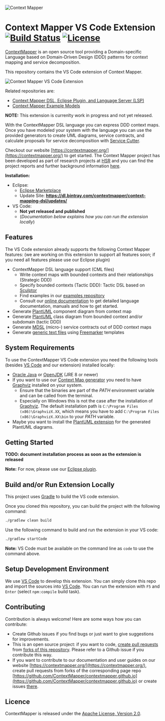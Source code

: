 ![Context Mapper](https://raw.githubusercontent.com/wiki/ContextMapper/context-mapper-dsl/logo/cm-logo-github-small.png) 
# Context Mapper VS Code Extension [![Build Status](https://travis-ci.com/ContextMapper/vscode-extension.svg?branch=master)](https://travis-ci.com/ContextMapper/vscode-extension) [![License](https://img.shields.io/badge/License-Apache%202.0-blue.svg)](https://opensource.org/licenses/Apache-2.0)

[ContextMapper](https://contextmapper.org/) is an open source tool providing a Domain-specific Language based on Domain-Driven Design (DDD) patterns for context mapping and service decomposition.

This repository contains the VS Code extension of Context Mapper. 

![Context Mapper VS Code Extension](https://contextmapper.org/img/vscode-extension-screenshot-1.png)

Related repositories are:

 * [Context Mapper DSL, Eclipse Plugin, and Language Server (LSP)](https://github.com/ContextMapper/context-mapper-dsl)
 * [Context Mapper Example Models](https://github.com/ContextMapper/context-mapper-examples)

**NOTE:** This extension is currenlty work in progress and not yet released. 

With the ContextMapper DSL language you can express DDD context maps. Once you have modeled your system with the language you can use the provided generators to create UML diagrams, service contracts, and calculate proposals for service decomposition with [Service Cutter](https://github.com/ServiceCutter/ServiceCutter).

Checkout our website [https://contextmapper.org/](https://contextmapper.org/) to get started.
The Context Mapper project has been developed as part of research projects at [HSR](https://www.hsr.ch) and you can find the project reports and further background information [here](https://contextmapper.org/background-and-publications/).

 **Installation:**
  * Eclipse:
    * [Eclipse Marketplace](https://marketplace.eclipse.org/content/context-mapper)
    * Update Site: **https://dl.bintray.com/contextmapper/context-mapping-dsl/updates/**
  * VS Code:
    * **Not yet released and published**
    * (_Documentation below explains how you can run the extension locally_)

## Features
The VS Code extension already supports the following Context Mapper features: (we are working on this extension to support all features soon; if you need all features please use our Eclipse plugin)

* ContextMapper DSL language support (CML files)
    * Write context maps with bounded contexts and their relationships (Strategic DDD)
    * Specify bounded contexts (Tactic DDD): Tactic DSL based on [Sculptor](https://github.com/sculptor/sculptor)
    * Find examples in our [examples repository](https://github.com/ContextMapper/context-mapper-examples)
    * Consult our [online documentation](https://contextmapper.org/docs/) to get detailed language documentation, manuals and how to get started.
* Generate [PlantUML](http://plantuml.com/) component diagram from context map
* Generate [PlantUML](http://plantuml.com/) class diagram from bounded context and/or subdomain (tactic DDD)
* Generate [MDSL](https://socadk.github.io/MDSL/) (micro-) service contracts out of DDD context maps
* Generate [generic text files](https://contextmapper.org/docs/generic-freemarker-generator/) using [Freemarker](https://freemarker.apache.org/) templates

## System Requirements
To use the ContextMapper VS Code extension you need the following tools (besides [VS Code](https://code.visualstudio.com/) and our extension) installed locally:

* [Oracle Java](https://www.oracle.com/technetwork/java/javase/downloads/jdk8-downloads-2133151.html) or [OpenJDK](https://openjdk.java.net/) (JRE 8 or newer)
* If you want to use our [Context Map generator](https://contextmapper.org/docs/context-map-generator/) you need to have [Graphviz](https://www.graphviz.org/) installed on your system.
    * Ensure that the binaries are part of the _PATH_ environment variable and can be called from the terminal.
    * Especially on Windows this is not the case after the installation of [Graphviz](https://www.graphviz.org/). The default installation path is
      `C:\Program Files (x86)\GraphvizX.XX`, which means you have to add `C:\Program Files (x86)\GraphvizX.XX\bin` to your _PATH_ variable.
* Maybe you want to install the [PlantUML extension](https://marketplace.visualstudio.com/items?itemName=jebbs.plantuml) for the generated PlantUML diagrams.

## Getting Started
**TODO: document installation process as soon as the extension is released**

**Note:** For now, please use our [Eclipse plugin](https://contextmapper.org/docs/getting-started/).

## Build and/or Run Extension Locally
This project uses [Gradle](https://gradle.org/) to build the VS code extension.

Once you cloned this repository, you can build the project with the following command:

```bash
./gradlew clean build
```

Use the following command to build and run the extension in your VS code:

```bash
./gradlew startCode
```

**Note:** VS Code must be available on the command line as `code` to use the command above.

## Setup Development Environment
We use [VS Code](https://code.visualstudio.com/) to develop this extension. You can simply clone this repo and import the sources into [VS Code](https://code.visualstudio.com/). You can run the extension with `F5` and `Enter` (select `npm:compile` build task).

## Contributing
Contribution is always welcome! Here are some ways how you can contribute:
 * Create Github issues if you find bugs or just want to give suggestions for improvements.
 * This is an open source project: if you want to code, [create pull requests](https://help.github.com/articles/creating-a-pull-request/) from [forks of this repository](https://help.github.com/articles/fork-a-repo/). Please refer to a Github issue if you contribute this way.
 * If you want to contribute to our documentation and user guides on our website [https://contextmapper.org/](https://contextmapper.org/), create pull requests from forks of the corresponding page repo [https://github.com/ContextMapper/contextmapper.github.io](https://github.com/ContextMapper/contextmapper.github.io) or create issues [there](https://github.com/ContextMapper/contextmapper.github.io/issues).

## Licence
ContextMapper is released under the [Apache License, Version 2.0](http://www.apache.org/licenses/LICENSE-2.0).
